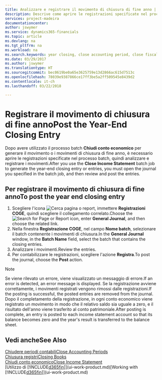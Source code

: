```yaml
---
title: Analizzare e registrare il movimento di chiusura di fine anno | Documenti Microsoft
description: Descrive come aprire le registrazioni specificate nel processo batch Chiudi conto economico, quindi analizzare e registrare il movimento di chiusura di fine anno.
services: project-madeira
documentationcenter: 
author: jswymer
ms.service: dynamics365-financials
ms.topic: article
ms.devlang: na
ms.tgt_pltfrm: na
ms.workload: na
ms.search.keywords: year closing, close accounting period, close fiscal year, bank account detailed trial balance
ms.date: 03/29/2017
ms.author: jswymer
ms.translationtype: HT
ms.sourcegitcommit: bec0619be0a65e3625759e13d2866ac615d7513c
ms.openlocfilehash: 78039e9387866ce17ff3be5a2ff509545e8439d2
ms.contentlocale: it-ch
ms.lasthandoff: 03/22/2018

---
```

# <a name="post-the-year-end-closing-entry"></a><span data-ttu-id="709d3-103">Registrare il movimento di chiusura di fine anno</span><span class="sxs-lookup"><span data-stu-id="709d3-103">Post the Year-End Closing Entry</span></span>
<span data-ttu-id="709d3-104">Dopo avere utilizzato il processo batch **Chiudi conto economico** per generare il movimento o i movimenti di chiusura di fine anno, è necessario aprire le registrazioni specificate nel processo batch, quindi analizzare e registrare i movimenti.</span><span class="sxs-lookup"><span data-stu-id="709d3-104">After you use the **Close Income Statement** batch job to generate the year-end closing entry or entries, you must open the journal you specified in the batch job, and then review and post the entries.</span></span>

## <a name="to-post-the-year-end-closing-entry"></a><span data-ttu-id="709d3-105">Per registrare il movimento di chiusura di fine anno</span><span class="sxs-lookup"><span data-stu-id="709d3-105">To post the year end closing entry</span></span>
1. <span data-ttu-id="709d3-106">Scegliere l'icona ![Cerca pagina o report](media/ui-search/search_small.png "Cerca pagina o report"), immettere **Registrazioni COGE**, quindi scegliere il collegamento correlato.</span><span class="sxs-lookup"><span data-stu-id="709d3-106">Choose the ![Search for Page or Report](media/ui-search/search_small.png "Search for Page or Report icon") icon, enter **General Journal**, and then choose the related link.</span></span>
2. <span data-ttu-id="709d3-107">Nella finestra **Registrazione COGE**, nel campo **Nome batch**, selezionare il batch contenente i movimenti di chiusura.</span><span class="sxs-lookup"><span data-stu-id="709d3-107">In the **General Journal** window, in the **Batch Name** field, select the batch that contains the closing entries.</span></span>
3. <span data-ttu-id="709d3-108">Analizzare i movimenti.</span><span class="sxs-lookup"><span data-stu-id="709d3-108">Review the entries.</span></span>
4. <span data-ttu-id="709d3-109">Per contabilizzare le registrazioni, scegliere l'azione **Registra**.</span><span class="sxs-lookup"><span data-stu-id="709d3-109">To post the journal, choose the **Post** action.</span></span>

> [!NOTE]  
>   <span data-ttu-id="709d3-110">Se viene rilevato un errore, viene visualizzato un messaggio di errore.</span><span class="sxs-lookup"><span data-stu-id="709d3-110">If an error is detected, an error message is displayed.</span></span> <span data-ttu-id="709d3-111">Se la registrazione avviene correttamente, i movimenti registrati vengono rimossi dalle registrazioni.</span><span class="sxs-lookup"><span data-stu-id="709d3-111">If the posting is successful, the posted entries are removed from the journal.</span></span> <span data-ttu-id="709d3-112">Dopo il completamento della registrazione, in ogni conto economico viene registrato un movimento in modo che il relativo saldo sia uguale a zero, e il risultato dell'anno viene trasferito al conto patrimoniale.</span><span class="sxs-lookup"><span data-stu-id="709d3-112">After posting is complete, an entry is posted to each income statement account so that its balance becomes zero and the year's result is transferred to the balance sheet.</span></span>

## <a name="see-also"></a><span data-ttu-id="709d3-113">Vedi anche</span><span class="sxs-lookup"><span data-stu-id="709d3-113">See Also</span></span>
[<span data-ttu-id="709d3-114">Chiudere periodi contabili</span><span class="sxs-lookup"><span data-stu-id="709d3-114">Close Accounting Periods</span></span>](year-close-account-periods.md)  
[<span data-ttu-id="709d3-115">Chiusura registri</span><span class="sxs-lookup"><span data-stu-id="709d3-115">Closing Books</span></span>](year-close-books.md)  
[<span data-ttu-id="709d3-116">Chiudi conto economico</span><span class="sxs-lookup"><span data-stu-id="709d3-116">Close Income Statement</span></span>](year-close-income-statement.md)  
<span data-ttu-id="709d3-117">[Utilizzo di [!INCLUDE[d365fin](includes/d365fin_md.md)]](ui-work-product.md)</span><span class="sxs-lookup"><span data-stu-id="709d3-117">[Working with [!INCLUDE[d365fin](includes/d365fin_md.md)]](ui-work-product.md)</span></span>

